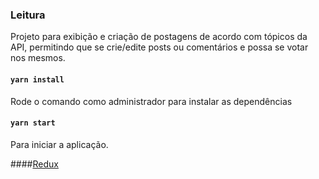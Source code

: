 ### Leitura
Projeto para exibição e criação de postagens de acordo com tópicos da API, permitindo que se crie/edite posts ou comentários e possa se votar nos mesmos.

#### `yarn install`
Rode o comando como administrador para instalar as dependências

#### `yarn start`
Para iniciar a aplicação.



####[Redux](https://medium.com/reactbrasil/iniciando-com-redux-c14ca7b7dcf)
